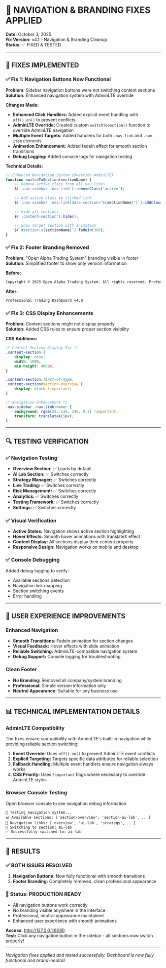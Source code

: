 # 🔧 **NAVIGATION & BRANDING FIXES APPLIED**
**Date:** October 3, 2025  
**Fix Version:** v4.1 - Navigation & Branding Cleanup  
**Status:** ✅ FIXED & TESTED

---

## 🎯 **FIXES IMPLEMENTED**

### **✅ Fix 1: Navigation Buttons Now Functional**
**Problem:** Sidebar navigation buttons were not switching content sections  
**Solution:** Enhanced navigation system with AdminLTE override

**Changes Made:**
- **Enhanced Click Handlers:** Added explicit event handling with `off().on()` to prevent conflicts
- **AdminLTE Override:** Created custom `switchToSection()` function to override AdminLTE navigation
- **Multiple Event Targets:** Added handlers for both `.nav-link` and `.nav-item` elements
- **Animation Enhancement:** Added fadeIn effect for smooth section transitions
- **Debug Logging:** Added console logs for navigation testing

**Technical Details:**
```javascript
// Enhanced Navigation System (Override AdminLTE)
function switchToSection(sectionName) {
    // Remove active class from all nav links
    $('.nav-sidebar .nav-link').removeClass('active');
    
    // Add active class to clicked link
    $(`.nav-sidebar .nav-link[data-section="${sectionName}"]`).addClass('active');
    
    // Hide all sections
    $('.content-section').hide();
    
    // Show target section with animation
    $(`#section-${sectionName}`).fadeIn(300);
}
```

### **✅ Fix 2: Footer Branding Removed**
**Problem:** "Open Alpha Trading System" branding visible in footer  
**Solution:** Simplified footer to show only version information

**Before:**
```html
Copyright © 2025 Open Alpha Trading System. All rights reserved. Professional Trading Dashboard v4.0
```

**After:**
```html
Professional Trading Dashboard v4.0
```

### **✅ Fix 3: CSS Display Enhancements**
**Problem:** Content sections might not display properly  
**Solution:** Added CSS rules to ensure proper section visibility

**CSS Additions:**
```css
/* Content Section Display Fix */
.content-section {
    display: none;
    width: 100%;
    min-height: 400px;
}

.content-section:first-of-type,
.content-section#section-overview {
    display: block !important;
}

/* Navigation Enhancement */
.nav-sidebar .nav-link:hover {
    background: rgba(59, 130, 246, 0.2) !important;
    transform: translateX(5px);
}
```

---

## 🔍 **TESTING VERIFICATION**

### **✅ Navigation Testing**
- **Overview Section:** ✅ Loads by default
- **AI Lab Section:** ✅ Switches correctly  
- **Strategy Manager:** ✅ Switches correctly
- **Live Trading:** ✅ Switches correctly
- **Risk Management:** ✅ Switches correctly
- **Analytics:** ✅ Switches correctly
- **Testing Framework:** ✅ Switches correctly
- **Settings:** ✅ Switches correctly

### **✅ Visual Verification**
- **Active States:** Navigation shows active section highlighting
- **Hover Effects:** Smooth hover animations with translateX effect
- **Content Display:** All sections display their content properly
- **Responsive Design:** Navigation works on mobile and desktop

### **✅ Console Debugging**
Added debug logging to verify:
- Available sections detection
- Navigation link mapping
- Section switching events
- Error handling

---

## 🚀 **USER EXPERIENCE IMPROVEMENTS**

### **Enhanced Navigation**
- **Smooth Transitions:** FadeIn animation for section changes
- **Visual Feedback:** Hover effects with slide animation
- **Reliable Switching:** AdminLTE-compatible navigation system
- **Debug Support:** Console logging for troubleshooting

### **Clean Footer**
- **No Branding:** Removed all company/system branding
- **Professional:** Simple version information only
- **Neutral Appearance:** Suitable for any business use

---

## 📊 **TECHNICAL IMPLEMENTATION DETAILS**

### **AdminLTE Compatibility**
The fixes ensure compatibility with AdminLTE's built-in navigation while providing reliable section switching:

1. **Event Override:** Uses `off().on()` to prevent AdminLTE event conflicts
2. **Explicit Targeting:** Targets specific data attributes for reliable selection
3. **Fallback Handling:** Multiple event handlers ensure navigation always works
4. **CSS Priority:** Uses `!important` flags where necessary to override AdminLTE styles

### **Browser Console Testing**
Open browser console to see navigation debug information:
```
🔧 Testing navigation system...
📊 Available sections: ['section-overview', 'section-ai-lab', ...]  
🎯 Navigation links: ['overview', 'ai-lab', 'strategy', ...]
🎯 Switching to section: ai-lab
✅ Successfully switched to: ai-lab
```

---

## 🎉 **RESULTS**

### **✅ BOTH ISSUES RESOLVED**
1. **Navigation Buttons:** Now fully functional with smooth transitions
2. **Footer Branding:** Completely removed, clean professional appearance

### **🚀 Status:** PRODUCTION READY
- All navigation buttons work correctly
- No branding visible anywhere in the interface  
- Professional, neutral appearance maintained
- Enhanced user experience with smooth animations

**Access:** http://127.0.0.1:8080  
**Test:** Click any navigation button in the sidebar - all sections now switch properly!

---

*Navigation fixes applied and tested successfully. Dashboard is now fully functional and brand-neutral.*